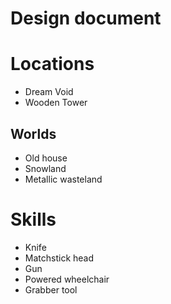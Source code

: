 # Design document

# Locations
- Dream Void
- Wooden Tower

## Worlds
- Old house
- Snowland
- Metallic wasteland

# Skills
- Knife
- Matchstick head
- Gun
- Powered wheelchair
- Grabber tool